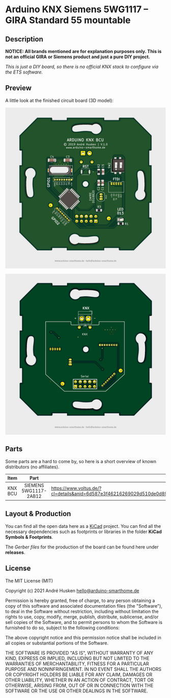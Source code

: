 # Arduino KNX Siemens 5WG1117 – GIRA Standard 55 mountable

## Description



**NOTICE: All brands mentioned are for explanation purposes only. This is not an official GIRA or Siemens product and just a pure DIY project.**

*This is just a DIY board, so there is no official KNX stack to configure via the ETS software.*

## Preview

A little look at the finished circuit board (3D model):

![](https://github.com/ArduinoSmarthomeDe/arduino-siemens-knx-standard-55/blob/main/preview-top.jpg)

![](https://github.com/ArduinoSmarthomeDe/arduino-siemens-knx-standard-55/blob/main/preview-bottom.jpg)

## Parts

Some parts are a hard to come by, so here is a short overview of known distributors (no affiliates).

| Item      | Part                    | Link  |
| --------- |:-----------------------:| ----- |
| KNX BCU   | SIEMENS 5WG1117-2AB12   | https://www.voltus.de/?cl=details&anid=6d587e3f46216269029d510de0d89711&gclid=EAIaIQobChMIiJ2gydPv8gIVGgB7Ch0FXQQ6EAQYASABEgI48vD_BwE

## Layout & Production 

You can find all the open data here as a [KiCad](http://kicad.github.io) project. You can find all the necessary dependencies such as footprints or libraries in the folder **KiCad Symbols & Footprints**.

The *Gerber files* for the production of the board can be found here under **releases**.

## License

The MIT License (MIT)

Copyright (c) 2021 André Husken hello@arduino-smarthome.de

Permission is hereby granted, free of charge, to any person obtaining a copy of this software and associated documentation files (the "Software"), to deal in the Software without restriction, including without limitation the rights to use, copy, modify, merge, publish, distribute, sublicense, and/or sell copies of the Software, and to permit persons to whom the Software is furnished to do so, subject to the following conditions:

The above copyright notice and this permission notice shall be included in all copies or substantial portions of the Software.

THE SOFTWARE IS PROVIDED "AS IS", WITHOUT WARRANTY OF ANY KIND, EXPRESS OR IMPLIED, INCLUDING BUT NOT LIMITED TO THE WARRANTIES OF MERCHANTABILITY, FITNESS FOR A PARTICULAR PURPOSE AND NONINFRINGEMENT. IN NO EVENT SHALL THE AUTHORS OR COPYRIGHT HOLDERS BE LIABLE FOR ANY CLAIM, DAMAGES OR OTHER LIABILITY, WHETHER IN AN ACTION OF CONTRACT, TORT OR OTHERWISE, ARISING FROM, OUT OF OR IN CONNECTION WITH THE SOFTWARE OR THE USE OR OTHER DEALINGS IN THE SOFTWARE.

